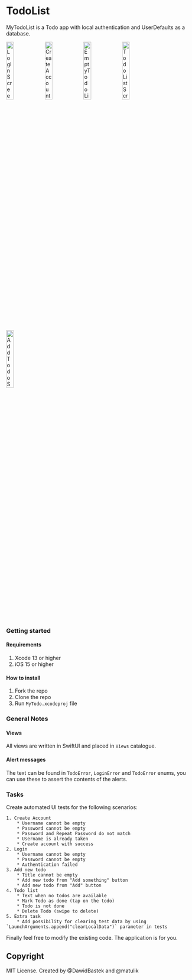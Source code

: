 # TodoList

MyTodoList is a Todo app with local authentication and UserDefaults as a database.

<img src="https://user-images.githubusercontent.com/72853287/174547795-cc07eea5-9d15-4d5c-be28-ccb52da10c1a.png" alt="LoginScreen" width=20% height=20%> <img src="https://user-images.githubusercontent.com/72853287/174547820-258887e0-35a3-4693-83ac-aaab02aeb014.png" alt="CreateAccountScreen" width=20% height=20%>
<img src="https://user-images.githubusercontent.com/72853287/174547829-131f3f4c-25df-4fac-8256-bb5da6312a00.png" alt="EmptyTodoListScreen" width=20% height=20%>
<img src="https://user-images.githubusercontent.com/72853287/174547867-e27f5472-ea97-4e38-ae69-3bee0d8f2ac4.png" alt="TodoListScreen" width=20% height=20%>
<img src="https://user-images.githubusercontent.com/72853287/174547880-14a94277-b7a3-4923-802a-524039d0ffe5.png" alt="AddTodoScreen" width=20% height=20%>

### Getting started

#### Requirements
1. Xcode 13 or higher
2. iOS 15 or higher

#### How to install
1. Fork the repo
2. Clone the repo
3. Run `MyTodo.xcodeproj` file

### General Notes

#### Views
All views are written in SwiftUI and placed in `Views` catalogue.

#### Alert messages
The text can be found in `TodoError`, `LoginError` and `TodoError` enums, you can use these to assert the contents of the alerts.

### Tasks

Create automated UI tests for the following scenarios:

    1. Create Account
        * Username cannot be empty
        * Password cannot be empty
        * Password and Repeat Password do not match
        * Username is already taken
        * Create account with success
    2. Login
        * Username cannot be empty
        * Password cannot be empty
        * Authentication failed
    3. Add new todo
        * Title cannot be empty
        * Add new todo from "Add something" button
        * Add new todo from "Add" button
    4. Todo list
        * Text when no todos are available    
        * Mark Todo as done (tap on the todo)
        * Todo is not done
        * Delete Todo (swipe to delete)
    5. Extra task
        * Add possibility for clearing test data by using `LaunchArguments.append("clearLocalData")` parameter in tests
        
Finally feel free to modify the existing code. The application is for you.

## Copyright
MIT License.
Created by @DawidBastek and @matulik
